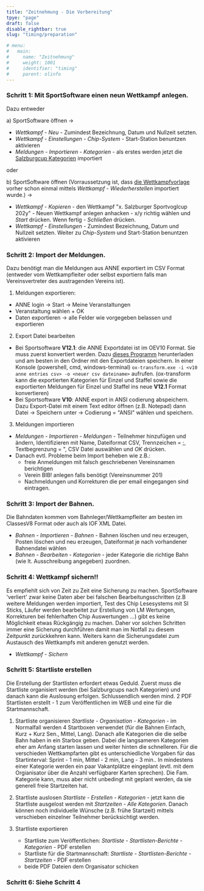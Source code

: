 ```yaml
---
title: "Zeitnehmung - Die Vorbereitung"
tpye: "page"
draft: false
disable_rightbar: true
slug: "timing/preparation"

# menu:
#   main:
#     name: "Zeitnehmung"
#     weight: 1001
#     identifier: "timing"
#     parent: olinfo
---
```


### **Schritt 1:** Mit SportSoftware einen neun Wettkampf anlegen.

Dazu entweder

a) SportSoftware öffnen ->
  - *Wettkampf - Neu* - Zumindest Bezeichnung, Datum und Nullzeit setzten.
  - *Wettkampf - Einstellungen - Chip-System* - Start-Station benuntzen aktivieren  
  - *Meldungen - Importieren - Kategorien* - als erstes werden jetzt die [Salzburgcup Kategorien](/resources/sbgcup_categories_V12.csv) importiert

oder

b) SportSoftware öffnen (Vorraussetzung ist, dass [die Wettkampfvorlage](/resources/template_sbgcup_V12.skb) vorher schon einmal mittels *Wettkampf - Wiederherstellen* importiert wurde.) -> 
  - *Wettkampf - Kopieren* - den Wettkampf "x. Salzburger Sportvoglcup 202y" - Neuen Wettkampf anlegen anhacken - x/y richtig wählen und *Start* drücken. Wenn fertig - *Schließen* drücken.
  - *Wettkampf - Einstellungen* - Zumindest Bezeichnung, Datum und Nullzeit setzten. Weiter zu *Chip-System* und Start-Station benuntzen aktivieren

### **Schritt 2:** Import der Meldungen.

Dazu benötigt man die Meldungen aus ANNE exportiert im CSV Format (entweder vom Wettkampfleiter oder selbst exportiern falls man Vereinsvertreter des austragenden Vereins ist).
  
1. Meldungen exportieren:
  - ANNE login -> Start -> Meine Veranstaltungen
  - Veranstaltung wählen + OK
  - Daten exportieren -> alle Felder wie vorgegeben belassen und exportieren

2. Export Datei bearbeiten
  - Bei Sportsoftware **V12.1**: die ANNE Exportdatei ist im OEV10 Format. Sie muss zuerst konvertiert werden. Dazu [dieses Programm](/resources/ox-transform.exe) herunterladen und am besten in den Ordner mit den Exportdateien speichern. In einer Konsole (powershell, cmd, windows-terminal)
  `ox-transform.exe -i <v10 anne entries csv> -o <neuer csv dateiname>`
  aufrufen. (ox-transform kann die exportierten Kategorien für Einzel und Staffel sowie die exportierten Meldungen für Einzel und Staffel ins neue **V12.1** Format konvertieren)
  - Bei Sportsoftware **V10**: ANNE export in ANSI codierung abspeichern. Dazu Export-Datei mit einem Text editor öffnen (z.B. Notepad) dann Datei -> Speichern unter -> Codierung = "ANSI" wählen und speichern.

3. Meldungen importieren
  - *Meldungen - Importieren - Meldungen* - Teilnehmer hinzufügen und ändern, Identifizieren mit Name, Dateiformat CSV, Trennzeichen = ;, Textbegrenzung = ", CSV Datei auswählen und *OK* drücken.
  - Danach evtl. Probleme beim Import beheben wie z.B.:
    + freie Anmeldungen mit falsch geschriebenen Vereinsnamen berichtigen
    + Verein BIB! anlegen falls benötigt (Vereinsnummer 201)
    + Nachmeldungen und Korrekturen die per email eingegangen sind eintragen.

### **Schritt 3:** Import der Bahnen.

Die Bahndaten kommen vom Bahnleger/Wettkampfleiter am besten im ClassesV8 Format oder auch als IOF XML Datei.

  + *Bahnen - Importieren - Bahnen* - Bahnen löschen und neu erzeugen, Posten löschen und neu erzeugen, Dateiformat je nach vorhandener Bahnendatei wählen
  + *Bahnen - Bearbeiten - Kategorien* - jeder Kategorie die richtige Bahn (wie lt. Ausschreibung angegeben) zuordnen.
 
### **Schritt 4:** Wettkampf sichern!!

Es empfiehlt sich von Zeit zu Zeit eine Sicherung zu machen. SportSoftware 'verliert' zwar keine Daten aber bei falschen Bearbeitungsschritten (z.B weitere Meldungen werden importiert, Test des Chip Lesesystems mit SI Sticks, Läufer werden bearbeitet zur Erstellung von LM Wertungen, Korrekturen bei fehlerhaften Chip Auswertungen ...) gibt es keine Möglichkeit etwas Rückgängig zu machen. Daher vor solchen Schritten immer eine Sicherung durchführen damit man im Notfall zu diesem Zeitpunkt zurückkehren kann. Weiters kann die Sicherungsdatei zum Austausch des Wettkampfs mit anderen genutzt werden.

  - *Wettkampf - Sichern*

### **Schritt 5:** Startliste erstellen

Die Erstellung der Startlisten erfordert etwas Geduld. Zuerst muss die Startliste organisiert werden (bei Salzburgcups nach Kategorien) und danach kann die Auslosung erfolgen. Schlussendlich werden mind. 2 PDF Startlisten erstellt - 1 zum Veröffentlichen im WEB und eine für die Startmannschaft.

1. Startliste organisieren
   *Startliste - Organisation - Kategorien* - im Normalfall werden 4 Startboxen verwendet (für die Bahnen Einfach, Kurz + Kurz Sen., Mittel, Lang). Danach alle Kategorien die die selbe Bahn haben in ein Starbox geben. Dabei die langsameren Kategorien eher am Anfang starten lassen und weiter hinten die schnelleren. Für die verschieden Wettkampfarten gibt es unterschiedliche Vorgaben für das Startinterval: Sprint - 1 min, Mittel - 2 min, Lang - 3 min.. In mindestens einer Kategorie werden ein paar Vakantplätze eingeplant (evtl. mit dem Orgianisator über die Anzahl verfügbarer Karten sprechen). Die Fam. Kategorie kann, muss aber nicht unbedingt mit geplant werden, da sie generell freie Startzeiten hat.

2. Startliste auslosen
   *Startliste - Erstellen - Kategorien* - jetzt kann die Startliste ausgelost werden mit *Startzeiten - Alle Kategorien*. Danach können noch individuelle Wünsche (z.B. frühe Startzeit) mittels verschieben einzelner Teilnehmer berücksichtigt werden.

3. Startliste exportieren
   - Startliste zum Veröffentlichen: *Startliste - Startlisten-Berichte - Kategorien* - PDF erstellen
   - Startliste für die Startmannschaft: *Startliste - Startlisten-Berichte - Startzeiten* - PDF erstellen
   - beide PDF Dateien dem Organisator schicken
  
### **Schritt 6:** Siehe Schritt 4
   

 
